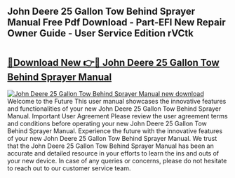 ## John Deere 25 Gallon Tow Behind Sprayer Manual Free Pdf Download - Part-EFl New Repair Owner Guide - User Service Edition rVCtk

# <h2><a href="http://bc95818.oget.top/?id=John+Deere+25+Gallon+Tow+Behind+Sprayer+Manual">🔗Download New 👉🔴 John Deere 25 Gallon Tow Behind Sprayer Manual</a></h2>

[![John Deere 25 Gallon Tow Behind Sprayer Manual new download](https://i.imgur.com/5g1atiW.png)](http://bc95818.oget.top/?id=John+Deere+25+Gallon+Tow+Behind+Sprayer+Manual)
Welcome to the Future This user manual showcases the innovative features and functionalities of your new John Deere 25 Gallon Tow Behind Sprayer Manual. Important User Agreement Please review the user agreement terms and conditions before operating your new John Deere 25 Gallon Tow Behind Sprayer Manual. Experience the future with the innovative features of your new John Deere 25 Gallon Tow Behind Sprayer Manual. We trust that the John Deere 25 Gallon Tow Behind Sprayer Manual has been an accurate and detailed resource in your efforts to learn the ins and outs of your new device. In case of any queries or concerns, please do not hesitate to reach out to our customer service team.

